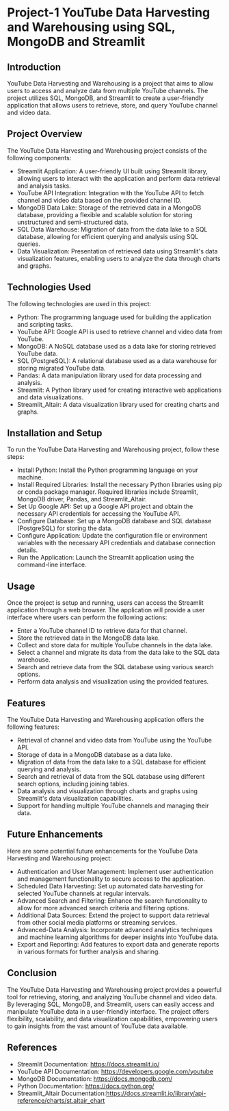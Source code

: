 # Project-1 YouTube Data Harvesting and Warehousing using SQL, MongoDB and Streamlit
## Introduction

YouTube Data Harvesting and Warehousing is a project that aims to allow users to access and analyze data from multiple YouTube channels. The project utilizes SQL, MongoDB, and Streamlit to create a user-friendly application that allows users to retrieve, store, and query YouTube channel and video data.

## Project Overview

The YouTube Data Harvesting and Warehousing project consists of the following components:

* Streamlit Application: A user-friendly UI built using Streamlit library, allowing users to interact with the application and perform data retrieval and analysis tasks.
* YouTube API Integration: Integration with the YouTube API to fetch channel and video data based on the provided channel ID.
* MongoDB Data Lake: Storage of the retrieved data in a MongoDB database, providing a flexible and scalable solution for storing unstructured and semi-structured data.
* SQL Data Warehouse: Migration of data from the data lake to a SQL database, allowing for efficient querying and analysis using SQL queries.
* Data Visualization: Presentation of retrieved data using Streamlit's data visualization features, enabling users to analyze the data through charts and graphs.

## Technologies Used

The following technologies are used in this project:

* Python: The programming language used for building the application and scripting tasks.
* YouTube API: Google API is used to retrieve channel and video data from YouTube.
* MongoDB: A NoSQL database used as a data lake for storing retrieved YouTube data.
* SQL (PostgreSQL): A relational database used as a data warehouse for storing migrated YouTube data.
* Pandas: A data manipulation library used for data processing and analysis.
* Streamlit: A Python library used for creating interactive web applications and data visualizations.
* Streamlit_Altair: A data visualization library used for creating charts and graphs.

## Installation and Setup

To run the YouTube Data Harvesting and Warehousing project, follow these steps:

* Install Python: Install the Python programming language on your machine.
* Install Required Libraries: Install the necessary Python libraries using pip or conda package manager. Required libraries include Streamlit, MongoDB driver, Pandas, and Streamlit_Altair.
* Set Up Google API: Set up a Google API project and obtain the necessary API credentials for accessing the YouTube API.
* Configure Database: Set up a MongoDB database and SQL database (PostgreSQL) for storing the data.
* Configure Application: Update the configuration file or environment variables with the necessary API credentials and database connection details.
* Run the Application: Launch the Streamlit application using the command-line interface.

## Usage

Once the project is setup and running, users can access the Streamlit application through a web browser. The application will provide a user interface where users can perform the following actions:

* Enter a YouTube channel ID to retrieve data for that channel.
* Store the retrieved data in the MongoDB data lake.
* Collect and store data for multiple YouTube channels in the data lake.
* Select a channel and migrate its data from the data lake to the SQL data warehouse.
* Search and retrieve data from the SQL database using various search options.
* Perform data analysis and visualization using the provided features.

## Features

The YouTube Data Harvesting and Warehousing application offers the following features:

* Retrieval of channel and video data from YouTube using the YouTube API.
* Storage of data in a MongoDB database as a data lake.
* Migration of data from the data lake to a SQL database for efficient querying and analysis.
* Search and retrieval of data from the SQL database using different search options, including joining tables.
* Data analysis and visualization through charts and graphs using Streamlit's data visualization capabilities.
* Support for handling multiple YouTube channels and managing their data.

## Future Enhancements

Here are some potential future enhancements for the YouTube Data Harvesting and Warehousing project:

* Authentication and User Management: Implement user authentication and management functionality to secure access to the application.
* Scheduled Data Harvesting: Set up automated data harvesting for selected YouTube channels at regular intervals.
* Advanced Search and Filtering: Enhance the search functionality to allow for more advanced search criteria and filtering options.
* Additional Data Sources: Extend the project to support data retrieval from other social media platforms or streaming services.
* Advanced-Data Analysis: Incorporate advanced analytics techniques and machine learning algorithms for deeper insights into YouTube data.
* Export and Reporting: Add features to export data and generate reports in various formats for further analysis and sharing.

## Conclusion

The YouTube Data Harvesting and Warehousing project provides a powerful tool for retrieving, storing, and analyzing YouTube channel and video data. By leveraging SQL, MongoDB, and Streamlit, users can easily access and manipulate YouTube data in a user-friendly interface. The project offers flexibility, scalability, and data visualization capabilities, empowering users to gain insights from the vast amount of YouTube data available.

## References

* Streamlit Documentation: https://docs.streamlit.io/
* YouTube API Documentation: https://developers.google.com/youtube
* MongoDB Documentation: https://docs.mongodb.com/
* Python Documentation: https://docs.python.org/
* Streamlit_Altair Documentation:https://docs.streamlit.io/library/api-reference/charts/st.altair_chart
